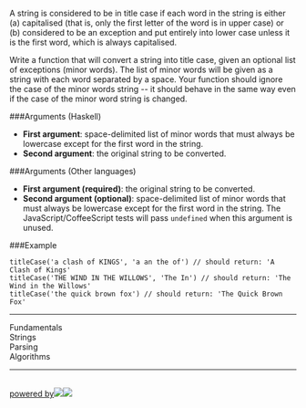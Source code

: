 <div class="description is-full-height has-auto-scrolling mb-15px p-15px"><div class="markdown prose max-w-none" id="description"><p>A string is considered to be in title case if each word in the string is either (a) capitalised (that is, only the first letter of the word is in upper case) or (b) considered to be an exception and put entirely into lower case unless it is the first word, which is always capitalised.</p>
<p>Write a function that will convert a string into title case, given an optional list of exceptions (minor words).  The list of minor words will be given as a string with each word separated by a space.  Your function should ignore the case of the minor words string -- it should behave in the same way even if the case of the minor word string is changed.</p>
<p>###Arguments (Haskell)</p>
<ul>
<li><strong>First argument</strong>: space-delimited list of minor words that must always be lowercase except for the first word in the string.</li>
<li><strong>Second argument</strong>: the original string to be converted.</li>
</ul>
<p>###Arguments (Other languages)</p>
<ul>
<li><strong>First argument (required)</strong>: the original string to be converted.</li>
<li><strong>Second argument (optional)</strong>: space-delimited list of minor words that must always be lowercase except for the first word in the string. The JavaScript/CoffeeScript tests will pass <code>undefined</code> when this argument is unused.</li>
</ul>
<p>###Example</p>
<pre><code class="language-javascript"><span class="cm-variable">titleCase</span>(<span class="cm-string">'a clash of KINGS'</span>, <span class="cm-string">'a an the of'</span>) <span class="cm-comment">// should return: 'A Clash of Kings'</span>
<span class="cm-variable">titleCase</span>(<span class="cm-string">'THE WIND IN THE WILLOWS'</span>, <span class="cm-string">'The In'</span>) <span class="cm-comment">// should return: 'The Wind in the Willows'</span>
<span class="cm-variable">titleCase</span>(<span class="cm-string">'the quick brown fox'</span>) <span class="cm-comment">// should return: 'The Quick Brown Fox'</span>
</code></pre>
<pre style="display: none;"><code class="language-coffeescript"><span class="cm-variable">titleCase</span><span class="cm-punctuation">(</span><span class="cm-string">'a clash of KINGS'</span><span class="cm-punctuation">,</span> <span class="cm-string">'a an the of'</span><span class="cm-punctuation">)</span> <span class="cm-comment"># should return: 'A Clash of Kings'</span>
<span class="cm-variable">titleCase</span><span class="cm-punctuation">(</span><span class="cm-string">'THE WIND IN THE WILLOWS'</span><span class="cm-punctuation">,</span> <span class="cm-string">'The In'</span><span class="cm-punctuation">)</span> <span class="cm-comment"># should return: 'The Wind in the Willows'</span>
<span class="cm-variable">titleCase</span><span class="cm-punctuation">(</span><span class="cm-string">'the quick brown fox'</span><span class="cm-punctuation">)</span> <span class="cm-comment"># should return: 'The Quick Brown Fox'</span>
</code></pre>
<pre style="display: none;"><code class="language-c"><span class="cm-variable">titleCase</span>(<span class="cm-string">'a clash of KINGS'</span>, <span class="cm-string">'a an the of'</span>) <span class="cm-comment">// should return: 'A Clash of Kings'</span>
<span class="cm-variable">titleCase</span>(<span class="cm-string">'THE WIND IN THE WILLOWS'</span>, <span class="cm-string">'The In'</span>) <span class="cm-comment">// should return: 'The Wind in the Willows'</span>
<span class="cm-variable">titleCase</span>(<span class="cm-string">'the quick brown fox'</span>) <span class="cm-comment">// should return: 'The Quick Brown Fox'</span>
</code></pre>
<pre style="display: none;"><code class="language-ruby"><span class="cm-variable">title_case</span>(<span class="cm-string">'a clash of KINGS'</span>, <span class="cm-string">'a an the of'</span>) <span class="cm-comment"># should return: 'A Clash of Kings'</span>
<span class="cm-variable">title_case</span>(<span class="cm-string">'THE WIND IN THE WILLOWS'</span>, <span class="cm-string">'The In'</span>) <span class="cm-comment"># should return: 'The Wind in the Willows'</span>
<span class="cm-variable">title_case</span>(<span class="cm-string">'the quick brown fox'</span>) <span class="cm-comment"># should return: 'The Quick Brown Fox'</span>
</code></pre>
<pre style="display: none;"><code class="language-python"><span class="cm-variable">title_case</span>(<span class="cm-string">'a clash of KINGS'</span>, <span class="cm-string">'a an the of'</span>) <span class="cm-comment"># should return: 'A Clash of Kings'</span>
<span class="cm-variable">title_case</span>(<span class="cm-string">'THE WIND IN THE WILLOWS'</span>, <span class="cm-string">'The In'</span>) <span class="cm-comment"># should return: 'The Wind in the Willows'</span>
<span class="cm-variable">title_case</span>(<span class="cm-string">'the quick brown fox'</span>) <span class="cm-comment"># should return: 'The Quick Brown Fox'</span>
</code></pre>
<pre style="display: none;"><code class="language-haskell"><span class="cm-variable">titleCase</span> <span class="cm-string">"a an the of"</span> <span class="cm-string">"a clash of KINGS"</span> <span class="cm-comment">-- should return: "A Clash of Kings"</span>
<span class="cm-variable">titleCase</span> <span class="cm-string">"The In"</span> <span class="cm-string">"THE WIND IN THE WILLOWS"</span> <span class="cm-comment">-- should return: "The Wind in the Willows"</span>
<span class="cm-variable">titleCase</span> <span class="cm-string">""</span> <span class="cm-string">"the quick brown fox"</span> <span class="cm-comment">-- should return: "The Quick Brown Fox"</span>
</code></pre>
<pre style="display: none;"><code class="language-csharp"><span class="cm-variable">Kata</span>.<span class="cm-variable">TitleCase</span>(<span class="cm-string">"a clash of KINGS"</span>, <span class="cm-string">"a an the of"</span>)   <span class="cm-operator">=&gt;</span> <span class="cm-string">"A Clash of Kings"</span>
<span class="cm-variable">Kata</span>.<span class="cm-variable">TitleCase</span>(<span class="cm-string">"THE WIND IN THE WILLOWS"</span>, <span class="cm-string">"The In"</span>) <span class="cm-operator">=&gt;</span> <span class="cm-string">"The Wind in the Willows"</span>
<span class="cm-variable">Kata</span>.<span class="cm-variable">TitleCase</span>(<span class="cm-string">"the quick brown fox"</span>)               <span class="cm-operator">=&gt;</span> <span class="cm-string">"The Quick Brown Fox"</span>
</code></pre>
</div><hr><div class="mt-15px"><span><i class="icon-moon-tag "></i></span><div class="keyword-tag">Fundamentals</div><div class="keyword-tag">Strings</div><div class="keyword-tag">Parsing</div><div class="keyword-tag">Algorithms</div></div><hr><br><div class="text-center"><a class="hover:text-current" data-tippy-content="Supercharge your technical hiring with developer assessments." data-tippy-placement="top" href="https://www.qualified.io?utm_source=codewars&amp;utm_medium=web" target="_blank"><div class="flex items-baseline justify-center"><span class="pl-1 text-xs inline-block">powered by</span><img class="h-4 inline-block dark:hidden pl-1" src="/assets/logos/qualified-black-b052752a4beaf94810c9d982f495680e2a9eb207824764ef98240ccef15cfbb1.svg"><img class="h-4 hidden dark:inline-block pl-1" src="/assets/logos/qualified-white-7cba1bde874154ee4f39d50aebd5b7e435f5b21af9884b236a60d9015039e7f0.svg"></div></a></div></div>